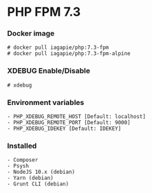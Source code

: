 # PHP FPM 7.3

### Docker image
```
# docker pull iagapie/php:7.3-fpm
# docker pull iagapie/php:7.3-fpm-alpine
```

### XDEBUG Enable/Disable
```
# xdebug
```

### Environment variables
    - PHP_XDEBUG_REMOTE_HOST [Default: localhost]
    - PHP_XDEBUG_REMOTE_PORT [Default: 9000]
    - PHP_XDEBUG_IDEKEY [Default: IDEKEY]

### Installed
    - Composer
    - Psysh
    - NodeJS 10.x (debian)
    - Yarn (debian)
    - Grunt CLI (debian)
